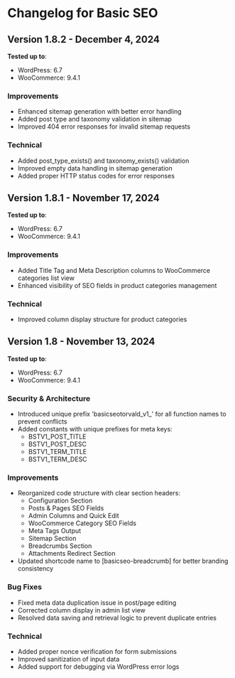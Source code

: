 # Changelog for Basic SEO

## Version 1.8.2 - December 4, 2024
**Tested up to**:
- WordPress: 6.7
- WooCommerce: 9.4.1

### Improvements
- Enhanced sitemap generation with better error handling
- Added post type and taxonomy validation in sitemap
- Improved 404 error responses for invalid sitemap requests

### Technical
- Added post_type_exists() and taxonomy_exists() validation
- Improved empty data handling in sitemap generation
- Added proper HTTP status codes for error responses

## Version 1.8.1 - November 17, 2024
**Tested up to**:
- WordPress: 6.7
- WooCommerce: 9.4.1
### Improvements
- Added Title Tag and Meta Description columns to WooCommerce categories list view
- Enhanced visibility of SEO fields in product categories management
### Technical
- Improved column display structure for product categories

## Version 1.8 - November 13, 2024

**Tested up to**:
- WordPress: 6.7
- WooCommerce: 9.4.1

### Security & Architecture
- Introduced unique prefix 'basicseotorvald_v1_' for all function names to prevent conflicts
- Added constants with unique prefixes for meta keys:
  - BSTV1_POST_TITLE
  - BSTV1_POST_DESC
  - BSTV1_TERM_TITLE
  - BSTV1_TERM_DESC

### Improvements
- Reorganized code structure with clear section headers:
  - Configuration Section
  - Posts & Pages SEO Fields
  - Admin Columns and Quick Edit
  - WooCommerce Category SEO Fields
  - Meta Tags Output
  - Sitemap Section
  - Breadcrumbs Section
  - Attachments Redirect Section
- Updated shortcode name to [basicseo-breadcrumb] for better branding consistency

### Bug Fixes
- Fixed meta data duplication issue in post/page editing
- Corrected column display in admin list view
- Resolved data saving and retrieval logic to prevent duplicate entries

### Technical
- Added proper nonce verification for form submissions
- Improved sanitization of input data
- Added support for debugging via WordPress error logs
